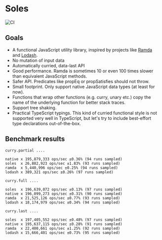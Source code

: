# Soles

![CI](https://github.com/sluukkonen/soles/workflows/Node.js%20CI/badge.svg)

## Goals

- A functional JavaScript utility library, inspired by projects like [Ramda](https://github.com/ramda/ramda) and [Lodash](https://github.com/lodash/lodash).
- No mutation of input data
- Automatically curried, data-last API
- Good performance. Ramda is sometimes 10 or even 100 times slower than
  equivalent JavaScript methods.
- Safer API. Predicates like propEq or propSatisfies should not throw.
- Small footprint. Only support native JavaScript data types (at least for now).
- Functions that wrap other functions (e.g. curry, unary etc.) copy the name
  of the underlying function for better stack traces.
- Support tree shaking.
- Practical TypeScript typings. This kind of curried functional style is not
  supported very well in TypeScript, but let's try to include best-effort type
  declarations out-of-the-box.

## Benchmark results

```
curry.partial ....

native x 195,879,333 ops/sec ±0.36% (94 runs sampled)
soles  x 26,882,923 ops/sec ±1.83% (93 runs sampled)
ramda  x 5,440,996 ops/sec ±0.25% (94 runs sampled)
lodash x 389,321 ops/sec ±0.26% (97 runs sampled)

curry.full ....

soles  x 196,639,072 ops/sec ±0.13% (97 runs sampled)
native x 196,099,273 ops/sec ±0.31% (90 runs sampled)
ramda  x 21,525,126 ops/sec ±0.77% (93 runs sampled)
lodash x 18,174,979 ops/sec ±0.34% (94 runs sampled)

curry.last ....

soles  x 197,405,552 ops/sec ±0.48% (97 runs sampled)
native x 195,637,115 ops/sec ±0.28% (91 runs sampled)
ramda  x 22,400,661 ops/sec ±1.25% (92 runs sampled)
lodash x 15,666,401 ops/sec ±0.73% (95 runs sampled)
```

